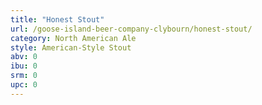```yaml
---
title: "Honest Stout"
url: /goose-island-beer-company-clybourn/honest-stout/
category: North American Ale
style: American-Style Stout
abv: 0
ibu: 0
srm: 0
upc: 0
---
```


